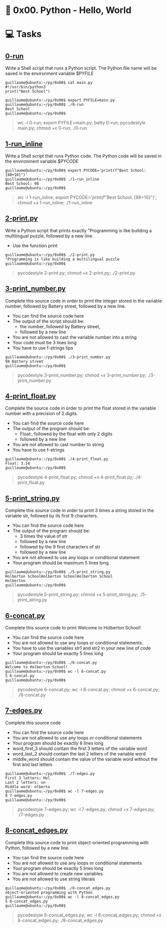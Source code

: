 # :book: 0x00. Python - Hello, World

# :computer: Tasks
## [0-run](0-run)
Write a Shell script that runs a Python script.
The Python file name will be saved in the environment variable $PYFILE

```
guillaume@ubuntu:~/py/0x00$ cat main.py 
#!/usr/bin/python3
print("Best School")

guillaume@ubuntu:~/py/0x00$ export PYFILE=main.py
guillaume@ubuntu:~/py/0x00$ ./0-run
Best School
guillaume@ubuntu:~/py/0x00$
```

> wc -l 0-run; export PYFILE=main.py; betty 0-run; pycodestyle main.py; chmod +x 0-run; ./0-run

## [1-run_inline](1-run_inline)
Write a Shell script that runs Python code.
The Python code will be saved in the environment variable $PYCODE

```
guillaume@ubuntu:~/py/0x00$ export PYCODE='print(f"Best School: {88+10}")'
guillaume@ubuntu:~/py/0x00$ ./1-run_inline 
Best School: 98
guillaume@ubuntu:~/py/0x00$ 
```

> wc -l 1-run_inline; export PYCODE='print(f"Best School: {88+10}")'; chmod +x 1-run_inline; ./1-run_inline

## [2-print.py](2-print.py)
Write a Python script that prints exactly "Programming is like building a multilingual puzzle, followed by a new line.
 - Use the function print

```
guillaume@ubuntu:~/py/0x00$ ./2-print.py 
"Programming is like building a multilingual puzzle
guillaume@ubuntu:~/py/0x00$
```

> pycodestyle 2-print.py; chmod +x 2-print.py; ./2-print.py

## [3-print_number.py](3-print_number.py)
Complete this source code in order to print the integer stored in the variable number, followed by Battery street, followed by a new line.
 - You can find the source code here
 - The output of the script should be:
    - the number, followed by Battery street,
    - followed by a new line
 - You are not allowed to cast the variable number into a string
 - Your code must be 3 lines long
 - You have to use f-strings tips

```
guillaume@ubuntu:~/py/0x00$ ./3-print_number.py
98 Battery street
guillaume@ubuntu:~/py/0x00$ 
```

> pycodestyle 3-print_number.py; chmod +x 3-print_number.py; ./3-print_number.py

## [4-print_float.py](4-print_float.py)
Complete the source code in order to print the float stored in the variable number with a precision of 2 digits.
 - You can find the source code here
 - The output of the program should be:
    - Float:, followed by the float with only 2 digits
    - followed by a new line
 - You are not allowed to cast number to string
 - You have to use f-strings
```
guillaume@ubuntu:~/py/0x00$ ./4-print_float.py
Float: 3.14
guillaume@ubuntu:~/py/0x00$ 
```
> pycodestyle 4-print_float.py; chmod +x 4-print_float.py; ./4-print_float.py

## [5-print_string.py](5-print_string.py)
Complete this source code in order to print 3 times a string stored in the variable str, followed by its first 9 characters.
 - You can find the source code here
 - The output of the program should be:
    - 3 times the value of str
    - followed by a new line
    - followed by the 9 first characters of str
    - followed by a new line
 - You are not allowed to use any loops or conditional statement
 - Your program should be maximum 5 lines long

```
guillaume@ubuntu:~/py/0x00$ ./5-print_string.py 
Holberton SchoolHolberton SchoolHolberton School
Holberton
guillaume@ubuntu:~/py/0x00$ 
```

> pycodestyle 5-print_string.py; chmod +x 5-print_string.py; ./5-print_string.py

## [6-concat.py](6-concat.py)
Complete this source code to print Welcome to Holberton School!
 - You can find the source code here
 - You are not allowed to use any loops or conditional statements.
 - You have to use the variables str1 and str2 in your new line of code
 - Your program should be exactly 5 lines long

```
guillaume@ubuntu:~/py/0x00$ ./6-concat.py
Welcome to Holberton School!
guillaume@ubuntu:~/py/0x00$ wc -l 6-concat.py
5 6-concat.py
guillaume@ubuntu:~/py/0x00$
```

> pycodestyle 6-concat.py; wc -l 6-concat.py; chmod +x 6-concat.py; ./6-concat.py

## [7-edges.py](7-edges.py)
Complete this source code
 - You can find the source code here
 - You are not allowed to use any loops or conditional statements
 - Your program should be exactly 8 lines long
 - word_first_3 should contain the first 3 letters of the variable word
 - word_last_2 should contain the last 2 letters of the variable word
 - middle_word should contain the value of the variable word without the first and last letters

```
guillaume@ubuntu:~/py/0x00$ ./7-edges.py
First 3 letters: Hol
Last 2 letters: on
Middle word: olberto
guillaume@ubuntu:~/py/0x00$ wc -l 7-edges.py
8 7-edges.py
guillaume@ubuntu:~/py/0x00$ 
```

> pycodestyle 7-edges.py; wc -l 7-edges.py; chmod +x 7-edges.py; ./7-edges.py

## [8-concat_edges.py](8-concat_edges.py)
Complete this source code to print object-oriented programming with Python, followed by a new line.
 - You can find the source code here
 - You are not allowed to use any loops or conditional statements
 - Your program should be exactly 5 lines long
 - You are not allowed to create new variables
 - You are not allowed to use string literals

```
guillaume@ubuntu:~/py/0x00$ ./8-concat_edges.py
object-oriented programming with Python
guillaume@ubuntu:~/py/0x00$ wc -l 8-concat_edges.py
5 8-concat_edges.py
guillaume@ubuntu:~/py/0x00$
```

> pycodestyle 8-concat_edges.py; wc -l 8-concat_edges.py; chmod +x 8-concat_edges.py; ./8-concat_edges.py

